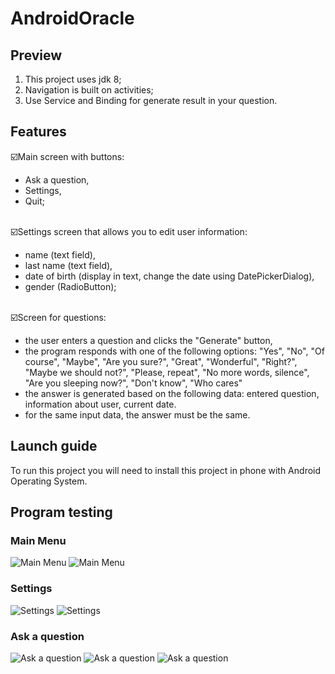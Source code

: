 # AndroidOracle

## Preview
1. This project uses jdk 8;
2. Navigation is built on activities;
3. Use Service and Binding for generate result in your question.

## Features
☑️Main screen with buttons:
- Ask a question,
- Settings,
- Quit;

<br>☑️Settings screen that allows you to edit user information:
- name (text field),
- last name (text field),
- date of birth (display in text, change the date using DatePickerDialog),
- gender (RadioButton);

<br>☑️Screen for questions:
- the user enters a question and clicks the "Generate" button,
- the program responds with one of the following options: "Yes", "No", "Of course", "Maybe", "Are you sure?", "Great", "Wonderful", "Right?", "Maybe we should not?", "Please, repeat", "No more words, silence", "Are you sleeping now?", "Don't know", "Who cares"
- the answer is generated based on the following data: entered question, information about user, current date.
- for the same input data, the answer must be the same.

## Launch guide
To run this project you will need to install this project in phone with Android Operating System.

## Program testing
### Main Menu
![Main Menu](app/src/main/res/img/main.jpg)
![Main Menu](app/src/main/res/img/main_land.jpg)
### Settings
![Settings](app/src/main/res/img/setting.jpg)
![Settings](app/src/main/res/img/setting_land.jpg)
### Ask a question
![Ask a question](app/src/main/res/img/ask_a_question.jpg)
![Ask a question](app/src/main/res/img/ask_a_question_done.jpg)
![Ask a question](app/src/main/res/img/ask_a_question_done_land.jpg)
